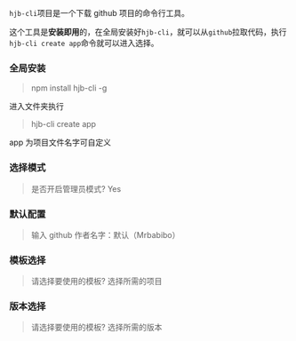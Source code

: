 `hjb-cli`项目是一个下载 github 项目的命令行工具。

这个工具是**安装即用**的，在全局安装好`hjb-cli`，就可以从`github`拉取代码，执行`hjb-cli create app`命令就可以进入选择。

### 全局安装

> npm install hjb-cli -g

进入文件夹执行

> hjb-cli create app

app 为项目文件名字可自定义

### 选择模式

> 是否开启管理员模式? Yes

### 默认配置

> 输入 github 作者名字：默认（Mrbabibo）

### 模板选择

> 请选择要使用的模板? 选择所需的项目

### 版本选择

> 请选择要使用的模板? 选择所需的版本
